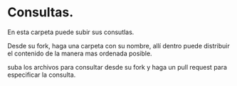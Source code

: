 Consultas.
===========

En esta carpeta puede subir sus consutlas.

Desde su fork, haga una carpeta con su nombre, allí dentro puede distribuir el contenido de la manera mas ordenada posible.

suba los archivos para consultar desde su fork y haga un pull request para especificar la consulta. 
